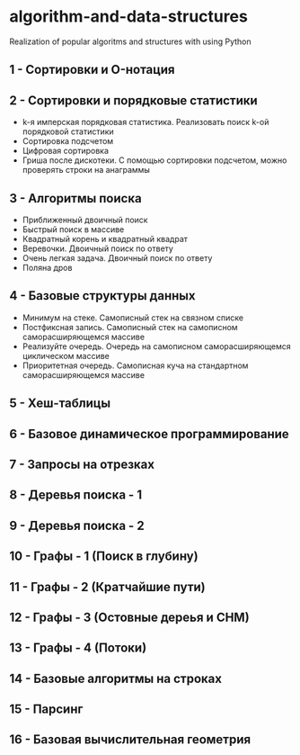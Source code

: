 # algorithm-and-data-structures
Realization of popular algoritms and structures with using Python

## 1 - Сортировки и O-нотация

## 2 - Сортировки и порядковые статистики
  - k-я имперская порядковая статистика. Реализовать поиск k-ой порядковой статистики
  - Сортировка подсчетом
  - Цифровая сортировка
  - Гриша после дискотеки. С помощью сортировки подсчетом, можно проверять строки на анаграммы

## 3 - Алгоритмы поиска
  - Приближенный двоичный поиск
  - Быстрый поиск в массиве
  - Квадратный корень и квадратный квадрат
  - Веревочки. Двоичный поиск по ответу
  - Очень легкая задача. Двоичный поиск по ответу
  - Поляна дров

## 4 - Базовые структуры данных
  - Минимум на стеке. Самописный стек на связном списке
  - Постфиксная запись. Самописный стек на самописном саморасширяющемся массиве
  - Реализуйте очередь. Очередь на самописном саморасширяющемся циклическом массиве
  - Приоритетная очередь. Самописная куча на стандартном саморасширяющемся массиве
  
## 5 - Хеш-таблицы

## 6 - Базовое динамическое программирование

## 7 - Запросы на отрезках

## 8 - Деревья поиска - 1

## 9 - Деревья поиска - 2

## 10 - Графы - 1 (Поиск в глубину)

## 11 - Графы - 2 (Кратчайшие пути)

## 12 - Графы - 3 (Остовные дереья и СНМ)

## 13 - Графы - 4 (Потоки)

## 14 - Базовые алгоритмы на строках

## 15 - Парсинг

## 16 - Базовая вычислительная геометрия
